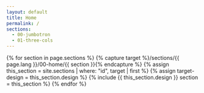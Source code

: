 ```yaml
---
layout: default
title: Home
permalink: /
sections:
  - 00-jumbotron
  - 01-three-cols
---
```


{% for section in page.sections %}
  {% capture target %}/sections/{{ page.lang }}/00-home/{{ section }}{% endcapture %}
  {% assign this_section = site.sections | where: "id", target | first %}
  {% assign target-design = this_section.design %}
  {% include {{ this_section.design }} section = this_section %}
{% endfor %}
